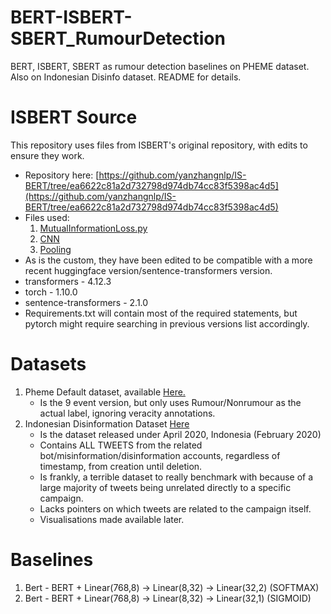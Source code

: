 # BERT-ISBERT-SBERT_RumourDetection
BERT, ISBERT, SBERT as rumour detection baselines on PHEME dataset. Also on Indonesian Disinfo dataset.  README for details.

# ISBERT Source
This repository uses files from ISBERT's original repository, with edits to ensure they work.

- Repository here: [https://github.com/yanzhangnlp/IS-BERT/tree/ea6622c81a2d732798d974db74cc83f5398ac4d5](https://github.com/yanzhangnlp/IS-BERT/tree/ea6622c81a2d732798d974db74cc83f5398ac4d5)
- Files used:
    1. [MutualInformationLoss.py](https://github.com/yanzhangnlp/IS-BERT/blob/ea6622c81a2d732798d974db74cc83f5398ac4d5/sentence_transformers/losses/MutualInformationLoss.py)
    2. [CNN](https://github.com/yanzhangnlp/IS-BERT/blob/ea6622c81a2d732798d974db74cc83f5398ac4d5/sentence_transformers/models/CNN.py)
    3. [Pooling](https://github.com/yanzhangnlp/IS-BERT/blob/ea6622c81a2d732798d974db74cc83f5398ac4d5/sentence_transformers/models/Pooling.py)
- As is the custom, they have been edited to be compatible with a more recent huggingface version/sentence-transformers version.
- transformers - 4.12.3
- torch - 1.10.0
- sentence-transformers - 2.1.0
- Requirements.txt will contain most of the required statements, but pytorch might require searching in previous versions list accordingly.




# Datasets
1. Pheme Default dataset, available [Here.](https://figshare.com/articles/dataset/PHEME_dataset_for_Rumour_Detection_and_Veracity_Classification/6392078)
    - Is the 9 event version, but only uses Rumour/Nonrumour as the actual label, ignoring veracity annotations.
2. Indonesian Disinformation Dataset [Here](https://transparency.twitter.com/en/reports/information-operations.html)
    - Is the dataset released under April 2020, Indonesia (February 2020)
    - Contains ALL TWEETS from the related bot/misinformation/disinformation accounts, regardless of timestamp, from creation until deletion.
    - Is frankly, a terrible dataset to really benchmark with because of a large majority of tweets being unrelated directly to a specific campaign.
    - Lacks pointers on which tweets are related to the campaign itself.
    - Visualisations made available later.

# Baselines
1. Bert - BERT + Linear(768,8) -> Linear(8,32) -> Linear(32,2) (SOFTMAX)
2. Bert - BERT + Linear(768,8) -> Linear(8,32) -> Linear(32,1) (SIGMOID)
    
